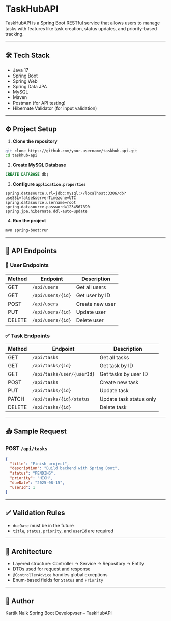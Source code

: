 

# TaskHubAPI

TaskHubAPI is a Spring Boot RESTful service that allows users to manage tasks with features like task creation, status updates, and priority-based tracking.

---

## 🛠 Tech Stack

- Java 17
- Spring Boot
- Spring Web
- Spring Data JPA
- MySQL
- Maven
- Postman (for API testing)
- Hibernate Validator (for input validation)

---

## ⚙️ Project Setup

1. **Clone the repository**

```bash
git clone https://github.com/your-username/taskhub-api.git
cd taskhub-api
````

2. **Create MySQL Database**

```sql
CREATE DATABASE db;
```

3. **Configure `application.properties`**

```properties
spring.datasource.url=jdbc:mysql://localhost:3306/db?useSSL=false&serverTimezone=UTC
spring.datasource.username=root
spring.datasource.password=1234567890
spring.jpa.hibernate.ddl-auto=update
```

4. **Run the project**

```bash
mvn spring-boot:run
```

---

## 🔗 API Endpoints

### 👤 User Endpoints

| Method | Endpoint          | Description     |
| ------ | ----------------- | --------------- |
| GET    | `/api/users`      | Get all users   |
| GET    | `/api/users/{id}` | Get user by ID  |
| POST   | `/api/users`      | Create new user |
| PUT    | `/api/users/{id}` | Update user     |
| DELETE | `/api/users/{id}` | Delete user     |

### ✅ Task Endpoints

| Method | Endpoint                   | Description             |
| ------ | -------------------------- | ----------------------- |
| GET    | `/api/tasks`               | Get all tasks           |
| GET    | `/api/tasks/{id}`          | Get task by ID          |
| GET    | `/api/tasks/user/{userId}` | Get tasks by user ID    |
| POST   | `/api/tasks`               | Create new task         |
| PUT    | `/api/tasks/{id}`          | Update task             |
| PATCH  | `/api/tasks/{id}/status`   | Update task status only |
| DELETE | `/api/tasks/{id}`          | Delete task             |

---

## 📥 Sample Request

### POST `/api/tasks`

```json
{
  "title": "Finish project",
  "description": "Build backend with Spring Boot",
  "status": "PENDING",
  "priority": "HIGH",
  "dueDate": "2025-08-15",
  "userId": 1
}
```

---

## ✅ Validation Rules

* `dueDate` must be in the future
* `title`, `status`, `priority`, and `userId` are required

---

## 🧠 Architecture

* Layered structure: Controller → Service → Repository → Entity
* DTOs used for request and response
* `@ControllerAdvice` handles global exceptions
* Enum-based fields for `Status` and `Priority`

---

## 👤 Author

Kartik Naik
Spring Boot Developvser – TaskHubAPI


